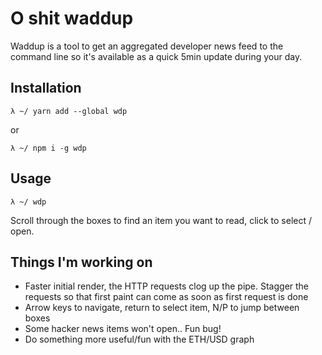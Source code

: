 # O shit waddup
Waddup is a tool to get an aggregated developer news feed to the command line so it's available as a quick 5min update during your day.

## Installation
`λ ~/ yarn add --global wdp`

or

`λ ~/ npm i -g wdp`

## Usage
`λ ~/ wdp`

Scroll through the boxes to find an item you want to read, click to select / open.

## Things I'm working on

* Faster initial render, the HTTP requests clog up the pipe. Stagger the requests so that first paint can come as soon as first request is done
* Arrow keys to navigate, return to select item, N/P to jump between boxes
* Some hacker news items won't open.. Fun bug!
* Do something more useful/fun with the ETH/USD graph
